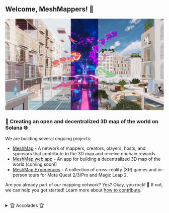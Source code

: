 ## Welcome, MeshMappers!  👋

![A digital rendering showing a city street through three lens of physical reality, AR, and VR.](https://github.com/MeshMap/.github/blob/main/spectra_3views.webp)

### 🔗 Creating an open and decentralized 3D map of the world on Solana 🌐

We are building several ongoing projects:

- [MeshMap](https://www.meshmap.com) - A network of mappers, creators, players, hosts, and sponsors that contribute to the 3D map and receive onchain rewards.
- [MeshMap web app](https://app.meshmap.com) - An app for building a decentralized 3D map of the world (coming soon!)
- [MeshMap Experiences](https://www.meshmap.com/experiences/) - A collection of cross-reality (XR) games and in-person tours for Meta Quest 2/3/Pro and Magic Leap 2.

Are you already part of our mapping network? Yes? Okay, you rock! 🎸 If not, we can help you get started! Learn more about [how to contribute](https://docs.meshmap.com).

</br>

<details> 
	<summary>🏆 Accolades 🏆</summary>
	<br>
	- Our "MeshMap + City Champ" submission to the <a href="https://www.colosseum.org/renaissance">Solana Renaissance Hackathon</a> won the $30k <a href="https://solana.com/news/solana-renaissance-winners">1st prize in Gaming</a> sponsored by <a href="https://phantom.app/">Phantom</a> 🥇
	<br>
  - We were one of 10 projects in the inaugural <a href="https://www.colosseum.org/">Colosseum</a> Accelerator cohort in spring 2024, receiving $250k pre-seed funding 🏟️
	<br>
  - We were one of 21 startups globally selected to participate in the <a href="https://a16zcrypto.com/posts/article/announcing-the-csx-fall-2024-cohort/">a16z crypto CSX Fall 2024 Cohort</a> 🚀
</details>
